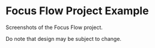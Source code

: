 # Focus Flow Project Example

Screenshots of the Focus Flow project.

Do note that design may be subject to change.
